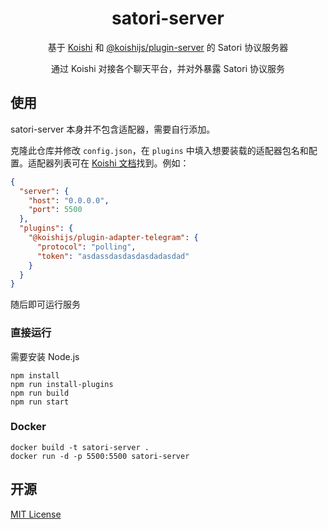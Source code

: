 <div align="center">

# satori-server

基于 [Koishi](https://koishi.chat) 和 [@koishijs/plugin-server](https://koishi.chat/zh-CN/plugins/develop/server.html) 的 Satori 协议服务器

通过 Koishi 对接各个聊天平台，并对外暴露 Satori 协议服务

</div>

## 使用

satori-server 本身并不包含适配器，需要自行添加。

克隆此仓库并修改 `config.json`，在 `plugins` 中填入想要装载的适配器包名和配置。适配器列表可在 [Koishi 文档](https://koishi.chat/zh-CN/plugins/)找到。例如：

```json
{
  "server": {
    "host": "0.0.0.0",
    "port": 5500
  },
  "plugins": {
    "@koishijs/plugin-adapter-telegram": {
      "protocol": "polling",
      "token": "asdassdasdasdasdadasdad"
    }
  }
}
```

随后即可运行服务

### 直接运行

需要安装 Node.js

```shell
npm install
npm run install-plugins
npm run build
npm run start
```

### Docker

```shell
docker build -t satori-server .
docker run -d -p 5500:5500 satori-server
```

## 开源

[MIT License](./LICENSE)
